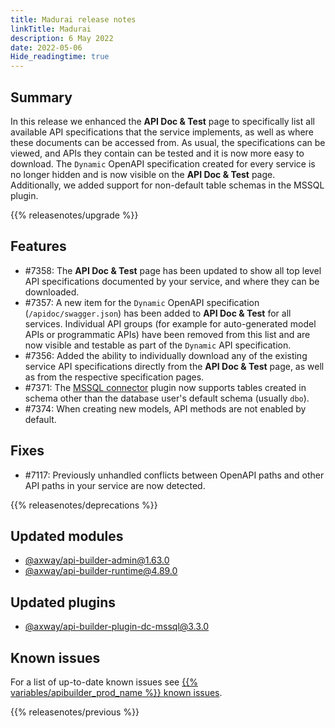 ```yaml
---
title: Madurai release notes
linkTitle: Madurai
description: 6 May 2022
date: 2022-05-06
Hide_readingtime: true
---
```

## Summary

In this release we enhanced the **API Doc & Test** page to specifically list all available API specifications that the service implements, as well as where these documents can be accessed from. As usual, the specifications can be viewed, and APIs they contain can be tested and it is now more easy to download. The `Dynamic` OpenAPI specification created for every service is no longer hidden and is now visible on the **API Doc & Test** page. Additionally, we added support for non-default table schemas in the MSSQL plugin.

{{% releasenotes/upgrade %}}

<!-- ## Breaking changes -->

## Features

* #7358: The **API Doc & Test** page has been updated to show all top level API specifications documented by your service, and where they can be downloaded.
* #7357: A new item for the `Dynamic` OpenAPI specification (`/apidoc/swagger.json`) has been added to **API Doc & Test** for all services. Individual API groups (for example for auto-generated model APIs or programmatic APIs) have been removed from this list and are now visible and testable as part of the `Dynamic` API specification. 
* #7356: Added the ability to individually download any of the existing service API specifications directly from the **API Doc & Test** page, as well as from the respective specification pages.
* #7371: The [MSSQL connector](/docs/developer_guide/connectors/mssql_connector) plugin now supports tables created in schema other than the database user's default schema (usually `dbo`).
* #7374: When creating new models, API methods are not enabled by default.

## Fixes

* #7117: Previously unhandled conflicts between OpenAPI paths and other API paths in your service are now detected.

{{% releasenotes/deprecations %}}

<!-- Regenerate modules/plugins with api-builder-tools script -->
## Updated modules
* [@axway/api-builder-admin@1.63.0](https://www.npmjs.com/package/@axway/api-builder-admin/v/1.63.0)
* [@axway/api-builder-runtime@4.89.0](https://www.npmjs.com/package/@axway/api-builder-runtime/v/4.89.0)

## Updated plugins
* [@axway/api-builder-plugin-dc-mssql@3.3.0](https://www.npmjs.com/package/@axway/api-builder-plugin-dc-mssql/v/3.3.0)

## Known issues

For a list of up-to-date known issues see [{{% variables/apibuilder_prod_name %}} known issues](/docs/known_issues/).

{{% releasenotes/previous %}}

